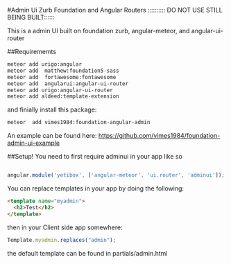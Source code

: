 #Admin Ui Zurb Foundation and Angular Routers
:::::::::: DO  NOT USE STILL BEING BUILT::::::

This is a admin UI built on foundation zurb, angular-meteor, and angular-ui-router

##Requirememts
```bash
meteor add urigo:angular
meteor add  matthew:foundation5-sass
meteor add  fortawesome:fontawesome
meteor add  angularui:angular-ui-router
meteor add urigo:angular-ui-router
meteor add aldeed:template-extension
```
and finially install this package:
```bash
meteor  add vimes1984:foundation-angular-admin
```
An example can be found here:
https://github.com/vimes1984/foundation-admin-ui-example


##Setup!
You need to first require adminui in your app like so

```javascript

angular.module('yetibox', ['angular-meteor', 'ui.router', 'adminui']);

```

You can replace templates in your app by doing the following:
```html
<template name="myadmin">
  <h2>Test</h2>
</template>
```
then in your Client side app somewhere:
```javascript
Template.myadmin.replaces("admin");
```
the default template can be found in partials/admin.html
